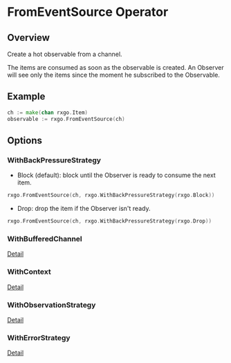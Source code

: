 # FromEventSource Operator

## Overview

Create a hot observable from a channel.

The items are consumed as soon as the observable is created. An Observer will see only the items since the moment he subscribed to the Observable.

## Example

```go
ch := make(chan rxgo.Item)
observable := rxgo.FromEventSource(ch)
```

## Options

### WithBackPressureStrategy

* Block (default): block until the Observer is ready to consume the next item.

```go
rxgo.FromEventSource(ch, rxgo.WithBackPressureStrategy(rxgo.Block))
```

* Drop: drop the item if the Observer isn't ready.

```go
rxgo.FromEventSource(ch, rxgo.WithBackPressureStrategy(rxgo.Drop))
```

### WithBufferedChannel

[Detail](options.md#withbufferedchannel)

### WithContext

[Detail](options.md#withcontext)

### WithObservationStrategy

[Detail](options.md#withobservationstrategy)

### WithErrorStrategy

[Detail](options.md#witherrorstrategy)